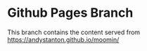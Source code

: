 # Github Pages Branch

This branch contains the content served from https://andystanton.github.io/moomin/
